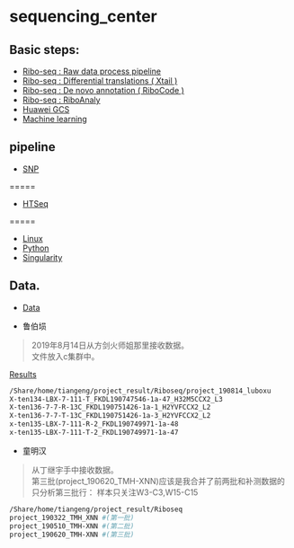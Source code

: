 # sequencing_center

## Basic steps:
* [Ribo-seq : Raw data process pipeline](code/a1.raw_process.md)
* [Ribo-seq : Differential translations ( Xtail )](code/a2.differential.md)
* [Ribo-seq : De novo annotation ( RiboCode )](code/a3.denovo.md)
* [Ribo-seq : RiboAnaly](https://github.com/xryanglab/RiboMiner)
* [Huawei GCS](code/20200118_huawei.md)
* [Machine learning](code/20200710_machinelearning.md)

## pipeline
* [SNP](code/20200923_snp.md)



=====
* [HTSeq](code/a4.HTSeq.md)

=====
* [Linux](code/b1.linux.md)
* [Python](code/b2.python.md)
* [Singularity](code/b3.singularity.md)

## Data.
* [Data](code/a5.data.md)




* 鲁伯埙
> 2019年8月14日从方剑火师姐那里接收数据。  
> 文件放入c集群中。 

[Results](result/result_190626_lbx.md)

```sh
/Share/home/tiangeng/project_result/Riboseq/project_190814_luboxu
X-ten134-LBX-7-111-T_FKDL190747546-1a-47_H32M5CCX2_L3
X-ten136-7-7-R-13C_FKDL190751426-1a-1_H2YVFCCX2_L2
X-ten136-7-7-T-13C_FKDL190751426-1a-3_H2YVFCCX2_L2
x-ten135-LBX-7-111-R-2_FKDL190749971-1a-48
x-ten135-LBX-7-111-T-2_FKDL190749971-1a-47
```

* 童明汉

> 从丁继宇手中接收数据。  
> 第三批(project_190620_TMH-XNN)应该是我合并了前两批和补测数据的   
> 只分析第三批行： 样本只关注W3-C3,W15-C15    
```sh
/Share/home/tiangeng/project_result/Riboseq
project_190322_TMH_XNN #(第一批)
project_190510_TMH-XNN #(第二批)
project_190620_TMH-XNN #(第三批)
```







